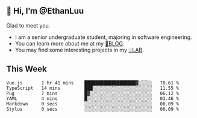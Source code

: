 ## 👋 Hi, I’m @EthanLuu

Glad to meet you.

- I am a senior undergraduate student, majoring in software engineering.
- You can learn more about me at my [📝BLOG](https://blog.ethanloo.cn).
- You may find some interesting projects in my [💡LAB](https://lab.ethanloo.cn).

## This Week
<!--START_SECTION:waka-->

```text
Vue.js       1 hr 41 mins    ███████████████████▓░░░░░   78.61 %
TypeScript   14 mins         ███░░░░░░░░░░░░░░░░░░░░░░   11.55 %
Pug          7 mins          █▓░░░░░░░░░░░░░░░░░░░░░░░   06.12 %
YAML         4 mins          █░░░░░░░░░░░░░░░░░░░░░░░░   03.46 %
Markdown     0 secs          ░░░░░░░░░░░░░░░░░░░░░░░░░   00.09 %
Stylus       0 secs          ░░░░░░░░░░░░░░░░░░░░░░░░░   00.09 %
```

<!--END_SECTION:waka-->
